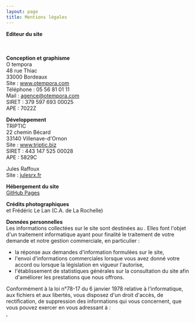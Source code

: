 ```yaml
---
layout: page
title: Mentions légales
---
```


<b>Editeur du site</b>  
**<site-title></site-title>**  
<site-address></site-address>  
<site-tel></site-tel>

<b>Conception et graphisme</b>  
O tempora  
48 rue Thiac  
33000 Bordeaux  
Site : <a href="http://www.otempora.com" target="_blank">www.otempora.com</a>  
Téléphone : 05 56 81 01 11  
Mail : [agence@otempora.com](mailto:agence@otempora.com)  
SIRET : 379 597 693 00025  
APE : 7022Z

<b>Développement</b>  
TRIPTIC  
22 chemin Bécard  
33140 Villenave-d'Ornon  
Site : <a href="http://www.triptic.biz" target="_blank">www.triptic.biz</a>  
SIRET : 443 147 525 00028  
APE : 5829C

Jules Raffoux  
Site : <a href="https://julesrx.fr" target="_blank">julesrx.fr</a>

<b>Hébergement du site</b>  
<a href="https://pages.github.com" target="_blank">GitHub Pages</a>

<b>Crédits photographiques</b>  
<site-title></site-title> et Frédéric Le Lan (C.A. de La Rochelle)

<b>Données personnelles</b>  
Les informations collectées sur le site sont destinées au <site-title></site-title>. Elles font l'objet d'un traitement informatique ayant pour finalité le traitement de votre demande et notre gestion commerciale, en particulier :

- la réponse aux demandes d'information formulées sur le site,
- l'envoi d'informations commerciales lorsque vous avez donné votre accord ou lorsque la législation en vigueur l'autorise,
- l'établissement de statistiques générales sur la consultation du site afin d'améliorer les prestations que nous offrons.

Conformément à la loi n°78-17 du 6 janvier 1978 relative à l'informatique, aux fichiers et aux libertés, vous disposez d'un droit d'accès, de rectification, de suppression des informations qui vous concernent, que vous pouvez exercer en vous adressant à :  
<site-title></site-title>, <site-address></site-address>
